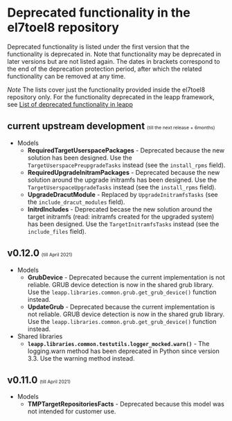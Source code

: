 # Deprecated functionality in the el7toel8 repository

Deprecated functionality is listed under the first version that the functionality
is deprecated in. Note that functionality may be deprecated in later versions
but are not listed again.
The dates in brackets correspond to the end of the deprecation protection period,
after which the related functionality can be removed at any time.

*Note* The lists cover just the functionality provided inside the el7toel8
repository only. For the functionality deprecated in the leapp
framework, see [List of deprecated functionality in leapp](../deprecation.html#list-of-deprecated-functionality-in-leapp)

## current upstream development <span style="font-size:0.5em; font-weight:normal">(till the next release + 6months)</span>

- Models
  - **RequiredTargetUserspacePackages** - Deprecated because the new solution has been designed. Use the `TargetUserspacePreupgradeTasks` instead (see the `install_rpms` field).
  - **RequiredUpgradeInitramPackages** - Deprecated because the new solution around the upgrade initramfs has been designed. Use the `TargetUserspaceUpgradeTasks` instead (see the `install_rpms` field).
  - **UpgradeDracutModule** - Replaced by `UpgradeInitramfsTasks` (see the `include_dracut_modules` field).
  - **InitrdIncludes** - Deprecated becase the new solution around the target initramfs (read: initramfs created for the upgraded system) has been designed. Use the `TargetInitramfsTasks` instead (see the `include_files` field).

## v0.12.0  <span style="font-size:0.5em; font-weight:normal">(till April  2021)</span>
- Models
   - **GrubDevice** - Deprecated because the current implementation is not reliable. GRUB device detection is now in the shared grub library. Use the `leapp.libraries.common.grub.get_grub_device()` function instead.
   - **UpdateGrub** - Deprecated because the current implementation is not reliable. GRUB device detection is now in the shared grub library. Use the `leapp.libraries.common.grub.get_grub_device()` function instead.
- Shared libraries
   - **`leapp.libraries.common.testutils.logger_mocked.warn()`** - The logging.warn method has been deprecated in Python since version  3.3. Use the warning method instead.

## v0.11.0 <span style="font-size:0.5em; font-weight:normal">(till April  2021)</span>
- Models
   - **TMPTargetRepositoriesFacts** - Deprecated because this model was not intended for customer use.


